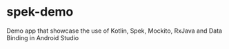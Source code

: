 # spek-demo
Demo app that showcase the use of Kotlin, Spek, Mockito, RxJava and Data Binding in Android Studio
